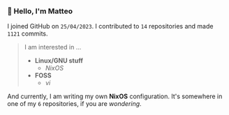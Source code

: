 ### 👋 Hello, I'm Matteo

I joined GitHub on `25/04/2023`.
I contributed to `14` repositories and made `1121` commits.

> I am interested in ...
> 
> - **Linux/GNU stuff**
>     - *NixOS*
> - **FOSS**
>   - *vi*

And currently, I am writing my own **NixOS** configuration. It's somewhere in one of my `6` repositories, if you are *wondering*.
